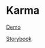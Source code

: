 # Karma

[Demo](https://silencerweb.github.io/karma/)

[Storybook](https://silencerweb.github.io/karma/storybook/)
